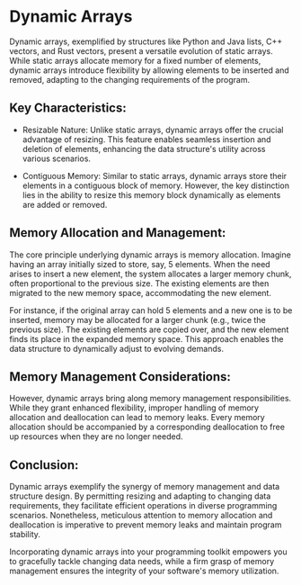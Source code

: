 # Dynamic Arrays

Dynamic arrays, exemplified by structures like Python and Java lists, C++ vectors, and Rust vectors, present a versatile evolution of static arrays. While static arrays allocate memory for a fixed number of elements, dynamic arrays introduce flexibility by allowing elements to be inserted and removed, adapting to the changing requirements of the program.

## Key Characteristics:

- Resizable Nature: Unlike static arrays, dynamic arrays offer the crucial advantage of resizing. This feature enables seamless insertion and deletion of elements, enhancing the data structure's utility across various scenarios.

- Contiguous Memory: Similar to static arrays, dynamic arrays store their elements in a contiguous block of memory. However, the key distinction lies in the ability to resize this memory block dynamically as elements are added or removed.

## Memory Allocation and Management:

The core principle underlying dynamic arrays is memory allocation. Imagine having an array initially sized to store, say, 5 elements. When the need arises to insert a new element, the system allocates a larger memory chunk, often proportional to the previous size. The existing elements are then migrated to the new memory space, accommodating the new element.

For instance, if the original array can hold 5 elements and a new one is to be inserted, memory may be allocated for a larger chunk (e.g., twice the previous size). The existing elements are copied over, and the new element finds its place in the expanded memory space. This approach enables the data structure to dynamically adjust to evolving demands.

## Memory Management Considerations:

However, dynamic arrays bring along memory management responsibilities. While they grant enhanced flexibility, improper handling of memory allocation and deallocation can lead to memory leaks. Every memory allocation should be accompanied by a corresponding deallocation to free up resources when they are no longer needed.

## Conclusion:

Dynamic arrays exemplify the synergy of memory management and data structure design. By permitting resizing and adapting to changing data requirements, they facilitate efficient operations in diverse programming scenarios. Nonetheless, meticulous attention to memory allocation and deallocation is imperative to prevent memory leaks and maintain program stability.

Incorporating dynamic arrays into your programming toolkit empowers you to gracefully tackle changing data needs, while a firm grasp of memory management ensures the integrity of your software's memory utilization.